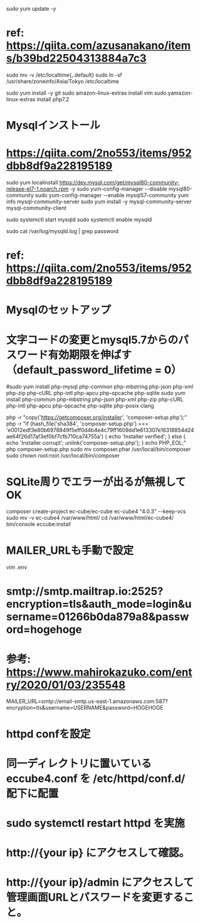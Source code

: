 sudo yum update -y

# ref: https://qiita.com/azusanakano/items/b39bd22504313884a7c3
sudo mv -v /etc/localtime{,.default}
sudo ln -sf /usr/share/zoneinfo/Asia/Tokyo /etc/localtime

sudo yum install -y git
sudo amazon-linux-extras install vim
sudo yamazon-linux-extras install php7.2

# Mysqlインストール
# https://qiita.com/2no553/items/952dbb8df9a228195189
sudo yum localinstall https://dev.mysql.com/get/mysql80-community-release-el7-1.noarch.rpm -y
sudo yum-config-manager --disable mysql80-community
sudo yum-config-manager --enable mysql57-community
yum info mysql-community-server
sudo yum install -y mysql-community-server mysql-community-client

sudo systemctl start mysqld
sudo systemctl enable mysqld

sudo cat /var/log/mysqld.log | grep password
# ref: https://qiita.com/2no553/items/952dbb8df9a228195189
# Mysqlのセットアップ
# 文字コードの変更とmysql5.7からのパスワード有効期限を伸ばす（default_password_lifetime = 0）

#sudo yum install php-mysql php-common php-mbstring php-json php-xml php-zip php-cURL php-intl php-apcu php-opcache php-sqlite
sudo yum install php-common php-mbstring php-json php-xml php-zip php-cURL php-intl php-apcu php-opcache php-sqlite php-posix clang

php -r "copy('https://getcomposer.org/installer', 'composer-setup.php');"
php -r "if (hash_file('sha384', 'composer-setup.php') === 'e0012edf3e80b6978849f5eff0d4b4e4c79ff1609dd1e613307e16318854d24ae64f26d17af3ef0bf7cfb710ca74755a') { echo 'Installer verified'; } else { echo 'Installer corrupt'; unlink('composer-setup.php'); } echo PHP_EOL;"
php composer-setup.php
sudo mv composer.phar /usr/local/bin/composer
sudo chown root:root /usr/local/bin/composer

# SQLite周りでエラーが出るが無視してOK
composer create-project ec-cube/ec-cube ec-cube4 "4.0.3" --keep-vcs
sudo mv -v ec-cube4 /var/www/html/
cd /var/www/html/ec-cube4/
bin/console eccube:install

# MAILER_URLも手動で設定
vim .env
# smtp://smtp.mailtrap.io:2525?encryption=tls&auth_mode=login&username=01266b0da879a8&password=hogehoge

# 参考: https://www.mahirokazuko.com/entry/2020/01/03/235548
MAILER_URL=smtp://email-smtp.us-east-1.amazonaws.com:587?encryption=tls&username=USERNAME&password=HOGEHOGE

# httpd confを設定
# 同一ディレクトリに置いているeccube4.conf を /etc/httpd/conf.d/ 配下に配置
# sudo systemctl restart httpd を実施

# http://{your ip} にアクセスして確認。
# http://{your ip}/admin にアクセスして管理画面URLとパスワードを変更すること。
